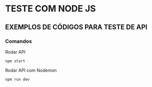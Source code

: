 # TESTE COM NODE JS

## EXEMPLOS DE CÓDIGOS PARA TESTE DE API

### Comandos 

Rodar API
```
npm start
```

Rodar API com Nodemon
```
npm run dev
```